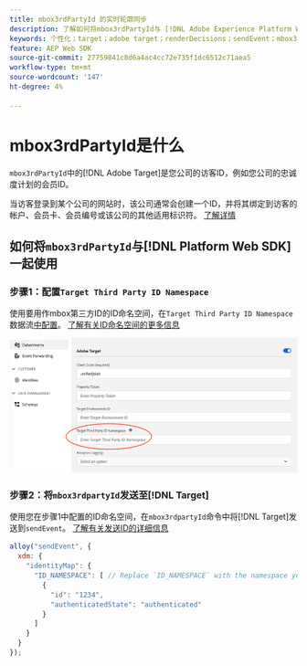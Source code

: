 ```yaml
---
title: mbox3rdPartyId 的实时轮廓同步
description: 了解如何将mbox3rdPartyId与 [!DNL Adobe Experience Platform Web SDK]结合使用。
keywords: 个性化；target；adobe target；renderDecisions；sendEvent；mbox3rdPartyId；
feature: AEP Web SDK
source-git-commit: 27759841c8d6a4ac4cc72e735f1dc6512c71aea5
workflow-type: tm+mt
source-wordcount: '147'
ht-degree: 4%

---
```


# mbox3rdPartyId是什么

`mbox3rdPartyId`中的[!DNL Adobe Target]是您公司的访客ID，例如您公司的忠诚度计划的会员ID。

当访客登录到某个公司的网站时，该公司通常会创建一个ID，并将其绑定到访客的帐户、会员卡、会员编号或该公司的其他适用标识符。 [了解详情](https://experienceleague.adobe.com/docs/target/using/audiences/visitor-profiles/3rd-party-id.html?lang=zh-Hans#)

## 如何将`mbox3rdPartyId`与[!DNL Platform Web SDK]一起使用

### 步骤1：配置`Target Third Party ID Namespace`

使用要用作mbox第三方ID的ID命名空间，在`Target Third Party ID Namespace`数据流[中配置](https://experienceleague.adobe.com/zh-hans/docs/experience-platform/datastreams/overview)。 [了解有关ID命名空间的更多信息](https://experienceleague.adobe.com/docs/experience-platform/identity/namespaces.html?lang=zh-Hans)

![Experience Platform UI显示Target第三方ID命名空间字段。](/help/dev/implement/client-side/aep-web-sdk/assets/mbox3rdpartyid.png)

### 步骤2：将`mbox3rdpartyId`发送至[!DNL Target]

使用您在步骤1中配置的ID命名空间，在`mbox3rdpartyId`命令中将[!DNL Target]发送到`sendEvent`。
[了解有关发送ID的详细信息](../../identity/overview.md#syncing-identities)

```javascript
alloy("sendEvent", {
  xdm: {
    "identityMap": {
      "ID_NAMESPACE": [ // Replace `ID_NAMESPACE` with the namespace you have configured in Step 1.
        {
          "id": "1234",
          "authenticatedState": "authenticated"
        }
      ]
    }
  }
});
```
